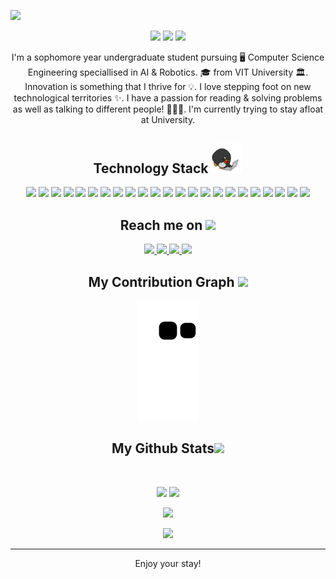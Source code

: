 <p align="center">
 
</p align="center">
<img src="https://github.com/4bdul4ziz/4bdul4ziz/blob/main/images/AbdulAziz.png" />

<p align="center">
 
 <img src="https://badges.pufler.dev/visits/4bdul4ziz/4bdul4ziz"/> 
 <img src="https://badges.pufler.dev/repos/4bdul4ziz"/>
 <img src="https://badges.pufler.dev/commits/yearly/4bdul4ziz" />

</p>

<p align="center">
  I'm a sophomore year undergraduate student pursuing 🖥 Computer Science Engineering speciallised in AI & Robotics. 🎓 from VIT University 🏛. Innovation is something that I thrive for 💡. I love stepping foot on new technological territories ✨. I have a passion for reading & solving problems as well as talking to different people! 👨🏻‍💻. I'm currently trying to stay afloat at University.
</p>  

<h2 align="center">Technology Stack <img src="https://github.com/4bdul4ziz/4bdul4ziz/blob/main/images/laptop.gif" width="50"></h2>

<p align="center">
 <img src="https://img.shields.io/badge/-Python-black?style=flat-square&logo=python"/>
<img src="https://img.shields.io/badge/C-00599C?style=flat-square&logo=c&logoColor=white"/>
<img src="https://img.shields.io/badge/-C++-00599C?style=flat-square&logo=c"/>
<img src="https://img.shields.io/badge/-R-black?style=flat-square&logo=r"/>
<img src="https://img.shields.io/badge/-Swift-black?style=flat-square&logo=swift"/>
<img src="https://img.shields.io/badge/-HTML5-E34F26?style=flat-square&logo=html5&logoColor=white"/>
<img src="https://img.shields.io/badge/-PHP-black?style=flat-square&logo=php"/>
<img src="https://img.shields.io/badge/-CSS3-1572B6?style=flat-square&logo=css3"/>
<img src="https://img.shields.io/badge/-Sass-pink?style=flat-square&logo=sass"/>
<img src="https://img.shields.io/badge/-Bootstrap-563D7C?style=flat-square&logo=bootstrap"/>
<img src="https://img.shields.io/badge/-Heroku-430098?style=flat-square&logo=heroku"/>
<img src="https://img.shields.io/badge/-Discord.py-black?style=flat-square&logo=discord"/>
<img src="https://img.shields.io/badge/-JavaScript-black?style=flat-square&logo=javascript"/>
<img src="https://img.shields.io/badge/-GoogleCloud-black?style=flat-square&logo=GoogleCloud"/>
<img src="https://img.shields.io/badge/-Azure-black?style=flat-square&logo=microsoftazure"/>
<img src="https://img.shields.io/badge/-Node.js-black?style=flat-square&logo=Node.js"/>
<img src="https://img.shields.io/badge/-MongoDB-black?style=flat-square&logo=mongodb"/>
<img src="https://img.shields.io/badge/-Django-black?style=flat-square&logo=django"/>
<img src="https://img.shields.io/badge/-MySQL-black?style=flat-square&logo=mysql"/>
<img src="https://img.shields.io/badge/-OracleSQL-black?style=flat-square&logo=oracle"/>
<img src="https://img.shields.io/badge/-Arduino-black?style=flat-square&logo=arduino"/>
<img src="https://img.shields.io/badge/-Git-black?style=flat-square&logo=git"/>
<img src="https://img.shields.io/badge/-GitHub-black?style=flat-square&logo=github"/>
</p>

<h2 align="center">Reach me on <img src="https://media0.giphy.com/media/jqNPzdTTxQfOgOqpO4/source.gif" width="50"></h2>

<p align="center">
  
<a href="https://discord.com/channels/@me/729424807296499822">
 <img src="https://img.shields.io/badge/-Unicorn✨-5865F2?style=flat-square&logo=discord&logoColor=white&link=hhttps://discord.com/channels/@me/729424807296499822"/>
</a>
<a href="mailto: bb.abdulaziz@gmail.com">
 <img src="https://img.shields.io/badge/-4bdul4ziz-c14438?style=flat-square&logo=Gmail&logoColor=white&link=mailto:bb.abdulaziz@gmail.com"/>
</a>
<a href="https://www.linkedin.com/in/abdul-aziz-a-b-7612661b3/">
 <img src="https://img.shields.io/badge/-AbdulAziz-blue?style=flat-square&logo=Linkedin&logoColor=white&link=https://www.linkedin.com/in/abdul-aziz-a-b-7612661b3/"/>
</a>
 <a href="https://twitter.com/AerialUni">
 <img src="https://img.shields.io/badge/-AerialUni-blue?style=flat-square&logo=twitter&logoColor=white&link=https://twitter.com/ritikhere307"/>
</a>
</p>


<h2 align="center">
  My Contribution Graph <img src="https://media.giphy.com/media/xUA7aZeLE2e0P7Znz2/giphy.gif" width="50">
</h2>
<p align="center">
  <img src="https://github.com/4bdul4ziz/4bdul4ziz/raw/output/github-contribution-grid-snake.svg" alt="snake"></center>
</p>

<h2 align="center">
  My Github Stats<img src="https://media.giphy.com/media/VgCDAzcKvsR6OM0uWg/giphy.gif" width="50">
</h2>
 
<br>

<p align = "center">
  <img  src = "https://github-readme-stats.vercel.app/api?username=4bdul4ziz&show_icons=true&theme=radical&line_height=27">
  <img src = "https://github-readme-stats.vercel.app/api/top-langs/?username=4bdul4ziz&hide=html,css,java,shaderlab,kotlin,hlsl&theme=radical">
</p>

<p align = "center">
 <img  src="https://github-readme-streak-stats.herokuapp.com/?user=4bdul4ziz&show_icons=true&locale=en&layout=compact&theme=radical&line_height=0" />
</p> 

<p align = "center">
 <img src="https://activity-graph.herokuapp.com/graph?username=4bdul4ziz&theme=redical">
</p> 
<hr>
<p align="center">Enjoy your stay!</p>
